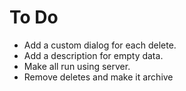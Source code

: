 # To Do

- Add a custom dialog for each delete.
- Add a description for empty data.
- Make all run using server.
- Remove deletes and make it archive
